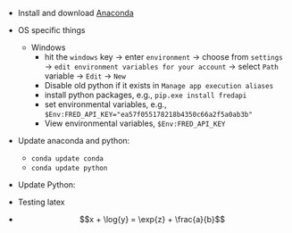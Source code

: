 - Install and download [Anaconda](https://www.anaconda.com/)
- OS specific things
	- Windows
		- hit the `windows` key → enter `environment` → choose from `settings` → `edit environment variables for your account` → select `Path` variable → `Edit` → `New`
		- Disable old python if it exists in `Manage app execution aliases`
		- install python packages, e.g., `pip.exe install fredapi` 
		- set environmental variables, e.g., `$Env:FRED_API_KEY="ea57f055178218b4350c66a2f5a0ab3b"`
		- View environmental variables, `$Env:FRED_API_KEY` 
- Update anaconda and python: 
	- `conda update conda` 
	- `conda update python` 
- Update Python: 

- Testing latex
- $$x + \log{y} = \exp{z} + \frac{a}{b}$$ 